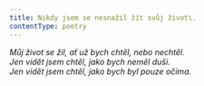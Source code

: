 ```yaml
---
title: Nikdy jsem se nesnažil žít svůj život\.
contentType: poetry
---
```


<section>

_Můj život se žil, ať už bych chtěl, nebo nechtěl.  
Jen vidět jsem chtěl, jako bych neměl duši.  
Jen vidět jsem chtěl, jako bych byl pouze očima._

</section>
